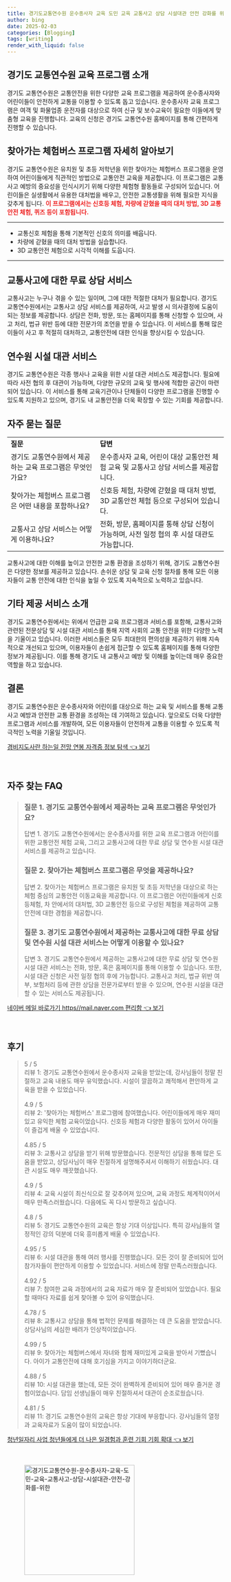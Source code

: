 ```yaml
---
title: 경기도교통연수원 운수종사자 교육 도민 교육 교통사고 상담 시설대관 안전 강화를 위한
author: bing
date: 2025-02-03
categories: [Blogging]
tags: [writing]
render_with_liquid: false
---
```



<h2 id='교육 프로그램 소개'>경기도 교통연수원 교육 프로그램 소개</h2>

<p>경기도 교통연수원은 교통안전을 위한 다양한 교육 프로그램을 제공하여 운수종사자와 어린이들이 안전하게 교통을 이용할 수 있도록 돕고 있습니다. 운수종사자 교육 프로그램은 여객 및 화물업종 운전자를 대상으로 하여 신규 및 보수교육이 필요한 이들에게 맞춤형 교육을 진행합니다. 교육의 신청은 경기도 교통연수원 홈페이지를 통해 간편하게 진행할 수 있습니다.</p>

<h2 id='찾아가는 체험버스 프로그램'>찾아가는 체험버스 프로그램 자세히 알아보기</h2>

<p>경기도 교통연수원은 유치원 및 초등 저학년을 위한 찾아가는 체험버스 프로그램을 운영하여 어린이들에게 직관적인 방법으로 교통안전 교육을 제공합니다. 이 프로그램은 교통사고 예방의 중요성을 인식시키기 위해 다양한 체험형 활동들로 구성되어 있습니다. 어린이들은 실생활에서 유용한 대처법을 배우고, 안전한 교통생활을 위해 필요한 지식을 갖추게 됩니다. <b><span style="color: #ee2323;">이 프로그램에서는 신호등 체험, 차량에 갇혔을 때의 대처 방법, 3D 교통안전 체험, 퀴즈 등이 포함됩니다.</span></b></p>

<hr />

<ul>
    <li>교통신호 체험을 통해 기본적인 신호의 의미를 배웁니다.</li>
    <li>차량에 갇혔을 때의 대처 방법을 실습합니다.</li>
    <li>3D 교통안전 체험으로 시각적 이해를 도웁니다.</li>
</ul>

<hr />

<h2 id='교통사고 상담 서비스'>교통사고에 대한 무료 상담 서비스</h2>

<p>교통사고는 누구나 겪을 수 있는 일이며, 그에 대한 적절한 대처가 필요합니다. 경기도 교통연수원에서는 교통사고 상담 서비스를 제공하여, 사고 발생 시 의사결정에 도움이 되는 정보를 제공합니다. 상담은 전화, 방문, 또는 홈페이지를 통해 신청할 수 있으며, 사고 처리, 법규 위반 등에 대한 전문가의 조언을 받을 수 있습니다. 이 서비스를 통해 많은 이들이 사고 후 적절히 대처하고, 교통안전에 대한 인식을 향상시킬 수 있습니다.</p>

<h2 id='연수원 시설 대관 서비스'>연수원 시설 대관 서비스</h2>

<p>경기도 교통연수원은 각종 행사나 교육을 위한 시설 대관 서비스도 제공합니다. 필요에 따라 사전 협의 후 대관이 가능하며, 다양한 규모의 교육 및 행사에 적합한 공간이 마련되어 있습니다. 이 서비스를 통해 교육기관이나 단체들이 다양한 프로그램을 진행할 수 있도록 지원하고 있으며, 경기도 내 교통안전을 더욱 확장할 수 있는 기회를 제공합니다.</p>

<h2 id='자주 묻는 질문'>자주 묻는 질문</h2>

<table>
    <tr>
        <td><b>질문</b></td>
        <td><b>답변</b></td>
    </tr>
    <tr>
        <td>경기도 교통연수원에서 제공하는 교육 프로그램은 무엇인가요?</td>
        <td>운수종사자 교육, 어린이 대상 교통안전 체험 교육 및 교통사고 상담 서비스를 제공합니다.</td>
    </tr>
    <tr>
        <td>찾아가는 체험버스 프로그램은 어떤 내용을 포함하나요?</td>
        <td>신호등 체험, 차량에 갇혔을 때 대처 방법, 3D 교통안전 체험 등으로 구성되어 있습니다.</td>
    </tr>
    <tr>
        <td>교통사고 상담 서비스는 어떻게 이용하나요?</td>
        <td>전화, 방문, 홈페이지를 통해 상담 신청이 가능하며, 사전 일정 협의 후 시설 대관도 가능합니다.</td>
    </tr>
</table>

<p>교통사고에 대한 이해를 높이고 안전한 교통 환경을 조성하기 위해, 경기도 교통연수원은 다양한 정보를 제공하고 있습니다. 손쉬운 상담 및 교육 신청 절차를 통해 모든 이용자들이 교통 안전에 대한 인식을 높일 수 있도록 지속적으로 노력하고 있습니다.</p>

<h2 id='기타 서비스'>기타 제공 서비스 소개</h2>

<p>경기도 교통연수원에서는 위에서 언급한 교육 프로그램과 서비스를 포함해, 교통사고와 관련된 전문상담 및 시설 대관 서비스를 통해 지역 사회의 교통 안전을 위한 다양한 노력을 기울이고 있습니다. 이러한 서비스들은 모두 최대한의 편의성을 제공하기 위해 지속적으로 개선되고 있으며, 이용자들이 손쉽게 접근할 수 있도록 홈페이지를 통해 다양한 정보가 제공됩니다. 이를 통해 경기도 내 교통사고 예방 및 이해를 높이는데 매우 중요한 역할을 하고 있습니다.</p>

<h2 id='결론'>결론</h2>

<p>경기도 교통연수원은 운수종사자와 어린이를 대상으로 하는 교육 및 서비스를 통해 교통사고 예방과 안전한 교통 환경을 조성하는 데 기여하고 있습니다. 앞으로도 더욱 다양한 프로그램과 서비스를 개발하여, 모든 이용자들이 안전하게 교통을 이용할 수 있도록 적극적인 노력을 기울일 것입니다.</p>


<p><a class="click-button" title="경비지도사란 하는일 전망 연봉 자격증 정보 탐색" href="https://blackassets.github.io/posts/%EA%B2%BD%EB%B9%84%EC%A7%80%EB%8F%84%EC%82%AC%EB%9E%80-%ED%95%98%EB%8A%94%EC%9D%BC-%EC%A0%84%EB%A7%9D-%EC%97%B0%EB%B4%89-%EC%9E%90%EA%B2%A9%EC%A6%9D-%EC%A0%95%EB%B3%B4-%ED%83%90%EC%83%89/" rel="dofollow">경비지도사란 하는일 전망 연봉 자격증 정보 탐색 👈 보기</a></p><br>
<h2 id='자주_찾는_FAQ'>자주 찾는 FAQ</h2>
<div itemscope="" itemtype="https://schema.org/FAQPage"> 
<blockquote> 
<div itemscope="" itemprop="mainEntity" itemtype="https://schema.org/Question"> 
<h3 itemprop="name">질문 1. 경기도 교통연수원에서 제공하는 교육 프로그램은 무엇인가요?</h3> 
<div itemscope="" itemprop="acceptedAnswer" itemtype="https://schema.org/Answer"> 
<span itemprop="text"> 
<p>답변 1. 경기도 교통연수원에서는 운수종사자를 위한 교육 프로그램과 어린이를 위한 교통안전 체험 교육, 그리고 교통사고에 대한 무료 상담 및 연수원 시설 대관 서비스를 제공하고 있습니다.</p> 
</span> 
</div> 
</div> 

<div itemscope="" itemprop="mainEntity" itemtype="https://schema.org/Question"> 
<h3 itemprop="name">질문 2. 찾아가는 체험버스 프로그램은 무엇을 제공하나요?</h3> 
<div itemscope="" itemprop="acceptedAnswer" itemtype="https://schema.org/Answer"> 
<span itemprop="text"> 
<p>답변 2. 찾아가는 체험버스 프로그램은 유치원 및 초등 저학년을 대상으로 하는 체험 중심의 교통안전 이동교육을 제공합니다. 이 프로그램은 어린이들에게 신호등체험, 차 안에서의 대처법, 3D 교통안전 등으로 구성된 체험을 제공하여 교통안전에 대한 경험을 제공합니다.</p> 
</span> 
</div> 
</div> 

<div itemscope="" itemprop="mainEntity" itemtype="https://schema.org/Question"> 
<h3 itemprop="name">질문 3. 경기도 교통연수원에서 제공하는 교통사고에 대한 무료 상담 및 연수원 시설 대관 서비스는 어떻게 이용할 수 있나요?</h3> 
<div itemscope="" itemprop="acceptedAnswer" itemtype="https://schema.org/Answer"> 
<span itemprop="text"> 
<p>답변 3. 경기도 교통연수원에서 제공하는 교통사고에 대한 무료 상담 및 연수원 시설 대관 서비스는 전화, 방문, 혹은 홈페이지를 통해 이용할 수 있습니다. 또한, 시설 대관 신청은 사전 일정 협의 후에 가능합니다. 교통사고 처리, 법규 위반 여부, 보험처리 등에 관한 상담을 전문가로부터 받을 수 있으며, 연수원 시설을 대관할 수 있는 서비스도 제공됩니다.</p> 
</span> 
</div> 
</div> 

</blockquote> 
</div>
<p><a class="click-button" title="네이버 메일 바로가기 https//mail.naver.com 편리함" href="https://blackassets.github.io/posts/%EB%84%A4%EC%9D%B4%EB%B2%84-%EB%A9%94%EC%9D%BC-%EB%B0%94%EB%A1%9C%EA%B0%80%EA%B8%B0-httpsmail.naver.com-%ED%8E%B8%EB%A6%AC%ED%95%A8/" rel="dofollow">네이버 메일 바로가기 https//mail.naver.com 편리함 👈 보기</a></p><br>
<h2 id='후기'>후기</h2>
<div itemscope itemtype="https://schema.org/Product">
  <blockquote>
  <div itemprop="review" itemscope itemtype="https://schema.org/Review">
      <div itemprop="reviewRating" itemscope itemtype="https://schema.org/Rating"> <span itemprop="ratingValue">5</span> / <span itemprop="bestRating">5</span> </div>
      <span itemprop="reviewBody">리뷰 1: 경기도 교통연수원에서 운수종사자 교육을 받았는데, 강사님들이 정말 친절하고 교육 내용도 매우 유익했습니다. 시설이 깔끔하고 쾌적해서 편안하게 교육을 받을 수 있었습니다.</span>
  </div>
  <br>
  <div itemprop="review" itemscope itemtype="https://schema.org/Review">
      <div itemprop="reviewRating" itemscope itemtype="https://schema.org/Rating"> <span itemprop="ratingValue">4.9</span> / <span itemprop="bestRating">5</span> </div>
      <span itemprop="reviewBody">리뷰 2: '찾아가는 체험버스' 프로그램에 참여했습니다. 어린이들에게 매우 재미있고 유익한 체험 교육이었습니다. 신호등 체험과 다양한 활동이 있어서 아이들이 즐겁게 배울 수 있었습니다.</span>
  </div>
  <br>
  <div itemprop="review" itemscope itemtype="https://schema.org/Review">
      <div itemprop="reviewRating" itemscope itemtype="https://schema.org/Rating"> <span itemprop="ratingValue">4.85</span> / <span itemprop="bestRating">5</span> </div>
      <span itemprop="reviewBody">리뷰 3: 교통사고 상담을 받기 위해 방문했습니다. 전문적인 상담을 통해 많은 도움을 받았고, 상담사님이 매우 친절하게 설명해주셔서 이해하기 쉬웠습니다. 대관 시설도 매우 깨끗했습니다.</span>
  </div>
  <br>
  <div itemprop="review" itemscope itemtype="https://schema.org/Review">
      <div itemprop="reviewRating" itemscope itemtype="https://schema.org/Rating"> <span itemprop="ratingValue">4.9</span> / <span itemprop="bestRating">5</span> </div>
      <span itemprop="reviewBody">리뷰 4: 교육 시설이 최신식으로 잘 갖추어져 있으며, 교육 과정도 체계적이어서 매우 만족스러웠습니다. 다음에도 꼭 다시 방문하고 싶습니다.</span>
  </div>
  <br>
  <div itemprop="review" itemscope itemtype="https://schema.org/Review">
      <div itemprop="reviewRating" itemscope itemtype="https://schema.org/Rating"> <span itemprop="ratingValue">4.8</span> / <span itemprop="bestRating">5</span> </div>
      <span itemprop="reviewBody">리뷰 5: 경기도 교통연수원의 교육은 항상 기대 이상입니다. 특히 강사님들의 열정적인 강의 덕분에 더욱 흥미롭게 배울 수 있었습니다.</span>
  </div>
  <br>
  <div itemprop="review" itemscope itemtype="https://schema.org/Review">
      <div itemprop="reviewRating" itemscope itemtype="https://schema.org/Rating"> <span itemprop="ratingValue">4.95</span> / <span itemprop="bestRating">5</span> </div>
      <span itemprop="reviewBody">리뷰 6: 시설 대관을 통해 여러 행사를 진행했습니다. 모든 것이 잘 준비되어 있어 참가자들이 편안하게 이용할 수 있었습니다. 서비스에 정말 만족스러웠습니다.</span>
  </div>
  <br>
  <div itemprop="review" itemscope itemtype="https://schema.org/Review">
      <div itemprop="reviewRating" itemscope itemtype="https://schema.org/Rating"> <span itemprop="ratingValue">4.92</span> / <span itemprop="bestRating">5</span> </div>
      <span itemprop="reviewBody">리뷰 7: 참여한 교육 과정에서의 교육 자료가 매우 잘 준비되어 있었습니다. 필요할 때마다 자료를 쉽게 찾아볼 수 있어 유익했습니다.</span>
  </div>
  <br>
  <div itemprop="review" itemscope itemtype="https://schema.org/Review">
      <div itemprop="reviewRating" itemscope itemtype="https://schema.org/Rating"> <span itemprop="ratingValue">4.78</span> / <span itemprop="bestRating">5</span> </div>
      <span itemprop="reviewBody">리뷰 8: 교통사고 상담을 통해 법적인 문제를 해결하는 데 큰 도움을 받았습니다. 상담사님의 세심한 배려가 인상적이었습니다.</span>
  </div>
  <br>
  <div itemprop="review" itemscope itemtype="https://schema.org/Review">
      <div itemprop="reviewRating" itemscope itemtype="https://schema.org/Rating"> <span itemprop="ratingValue">4.99</span> / <span itemprop="bestRating">5</span> </div>
      <span itemprop="reviewBody">리뷰 9: 찾아가는 체험버스에서 자녀와 함께 재미있게 교육을 받아서 기뻤습니다. 아이가 교통안전에 대해 호기심을 가지고 이야기하더군요.</span>
  </div>
  <br>
  <div itemprop="review" itemscope itemtype="https://schema.org/Review">
      <div itemprop="reviewRating" itemscope itemtype="https://schema.org/Rating"> <span itemprop="ratingValue">4.88</span> / <span itemprop="bestRating">5</span> </div>
      <span itemprop="reviewBody">리뷰 10: 시설 대관을 했는데, 모든 것이 완벽하게 준비되어 있어 매우 즐거운 경험이었습니다. 담임 선생님들이 매우 친절하셔서 대관이 순조로웠습니다.</span>
  </div>
  <br>
  <div itemprop="review" itemscope itemtype="https://schema.org/Review">
      <div itemprop="reviewRating" itemscope itemtype="https://schema.org/Rating"> <span itemprop="ratingValue">4.81</span> / <span itemprop="bestRating">5</span> </div>
      <span itemprop="reviewBody">리뷰 11: 경기도 교통연수원의 교육은 항상 기대에 부응합니다. 강사님들의 열정과 교육자료가 도움이 많이 되었습니다.</span>
  </div>
  </blockquote>
</div>
<p><a class="click-button" title="청년일자리 사업 청년들에게 더 나은 일경험과 훈련 기회 기회 확대" href="https://blackassets.github.io/posts/%EC%B2%AD%EB%85%84%EC%9D%BC%EC%9E%90%EB%A6%AC-%EC%82%AC%EC%97%85-%EC%B2%AD%EB%85%84%EB%93%A4%EC%97%90%EA%B2%8C-%EB%8D%94-%EB%82%98%EC%9D%80-%EC%9D%BC%EA%B2%BD%ED%97%98%EA%B3%BC-%ED%9B%88%EB%A0%A8-%EA%B8%B0%ED%9A%8C-%EA%B8%B0%ED%9A%8C-%ED%99%95%EB%8C%80/" rel="dofollow">청년일자리 사업 청년들에게 더 나은 일경험과 훈련 기회 기회 확대 👈 보기</a></p><br>
<figure class="image"><img src="https://blackassets.github.io/assets/img/thumbnail/경기도교통연수원-운수종사자-교육-도민-교육-교통사고-상담-시설대관-안전-강화를-위한.webp" alt="경기도교통연수원-운수종사자-교육-도민-교육-교통사고-상담-시설대관-안전-강화를-위한" width="256" height="256"></figure>